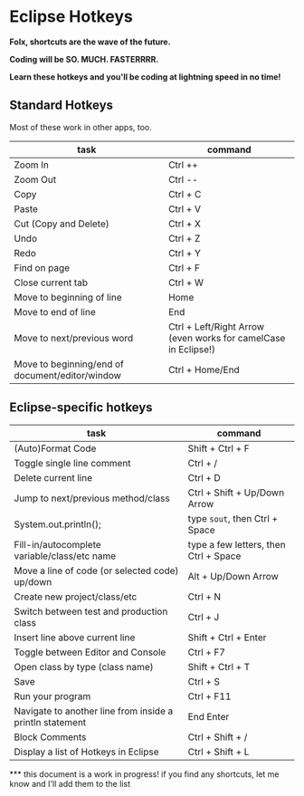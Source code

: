 # Eclipse Hotkeys

**Folx, shortcuts are the wave of the future.**

**Coding will be SO. MUCH. FASTERRRR.**

**Learn these hotkeys and you'll be coding at lightning speed in no time!**

## Standard Hotkeys

Most of these work in other apps, too.

task | command
-----| -------
Zoom In | Ctrl ++
Zoom Out | Ctrl --
Copy | Ctrl + C
Paste | Ctrl + V
Cut (Copy and Delete) | Ctrl + X
Undo | Ctrl + Z
Redo | Ctrl + Y
Find on page | Ctrl + F
Close current tab | Ctrl + W
Move to beginning of line | Home
Move to end of line | End
Move to next/previous word | Ctrl + Left/Right Arrow (even works for camelCase in Eclipse!)
Move to beginning/end of document/editor/window | Ctrl + Home/End

## Eclipse-specific hotkeys

task | command
--------------------|--------------------
(Auto)Format Code | Shift + Ctrl + F
Toggle single line comment | Ctrl + /
Delete current line | Ctrl + D
Jump to next/previous method/class | Ctrl + Shift + Up/Down Arrow
System.out.println(); | type `sout`, then Ctrl + Space
Fill-in/autocomplete variable/class/etc name | type a few letters, then Ctrl + Space
Move a line of code (or selected code) up/down | Alt + Up/Down Arrow
Create new project/class/etc | Ctrl + N
Switch between test and production class | Ctrl + J
Insert line above current line | Shift + Ctrl + Enter
Toggle between Editor and Console| Ctrl + F7
Open class by type (class name) | Shift + Ctrl + T
Save | Ctrl + S
Run your program | Ctrl + F11
Navigate to another line from inside a println statement| End Enter
Block Comments | Ctrl + Shift + /
Display a list of Hotkeys in Eclipse | Ctrl + Shift + L


*** this document is a work in progress! if you find any shortcuts, let me know and I'll add them to the list

